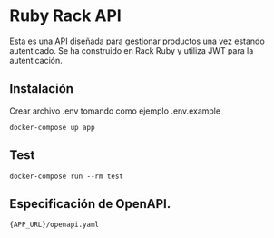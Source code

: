 # Ruby Rack API

Esta es una API diseñada para gestionar productos una vez estando autenticado. Se ha construido en Rack Ruby y utiliza JWT para la autenticación.



## Instalación

Crear archivo .env tomando como ejemplo .env.example

```
docker-compose up app
```

## Test

```
docker-compose run --rm test
```
## Especificación de OpenAPI.

```
{APP_URL}/openapi.yaml
```

